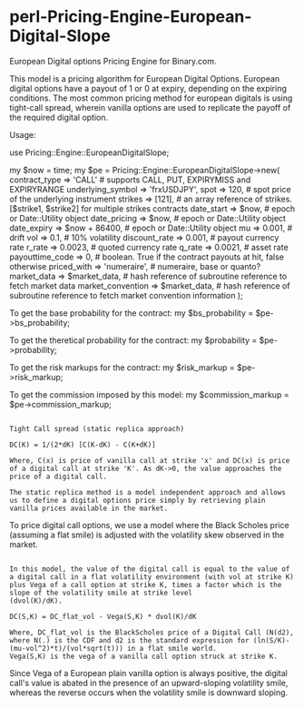 # perl-Pricing-Engine-European-Digital-Slope
European Digital options Pricing Engine for Binary.com.

This model is a pricing algorithm for European Digital Options. European digital options have a payout of 1 or 0 at expiry, depending on the expiring conditions. The most common pricing method for european digitals is using tight-call spread, wherein vanilla options are used to replicate the payoff of the required digital option.

Usage:

  use Pricing::Engine::EuropeanDigitalSlope;

  my $now = time;
  my $pe = Pricing::Engine::EuropeanDigitalSlope->new(
      contract_type => 'CALL' # supports CALL, PUT, EXPIRYMISS and EXPIRYRANGE
      underlying_symbol => 'frxUSDJPY',
      spot => 120, # spot price of the underlying instrument
      strikes => [121], # an array reference of strikes. [$strike1, $strike2] for multiple strikes contracts
      date_start => $now, # epoch or Date::Utility object
      date_pricing => $now, # epoch or Date::Utility object
      date_expiry => $now + 86400, # epoch or Date::Utility object
      mu => 0.001, # drift
      vol => 0.1, # 10% volatility
      discount_rate => 0.001, # payout currency rate
      r_rate => 0.0023, # quoted currency rate
      q_rate => 0.0021, # asset rate
      payouttime_code => 0, # boolean. True if the contract payouts at hit, false otherwise
      priced_with => 'numeraire', # numeraire, base or quanto?
      market_data => $market_data, # hash reference of subroutine reference to fetch market data
      market_convention => $market_data, # hash reference of subroutine reference to fetch market convention information
  );

  To get the base probability for the contract:
  my $bs_probability = $pe->bs_probability;

  To get the theretical probability for the contract:
  my $probability = $pe->probability;

  To get the risk markups for the contract:
  my $risk_markup = $pe->risk_markup;

  To get the commission imposed by this model:
  my $commission_markup = $pe->commission_markup;

~~~~

Tight Call spread (static replica approach)

DC(K) = 1/(2*dK) [C(K-dK) - C(K+dK)]

Where, C(x) is price of vanilla call at strike 'x' and DC(x) is price of a digital call at strike 'K'. As dK->0, the value approaches the price of a digital call.

The static replica method is a model independent approach and allows us to define a digital options price simply by retrieving plain vanilla prices available in the market.

~~~~

To price digital call options, we use a model where the Black Scholes price (assuming a flat smile) is adjusted with the volatility skew observed in the market.

~~~~

In this model, the value of the digital call is equal to the value of a digital call in a flat volatility environment (with vol at strike K) plus Vega of a call option at strike K, times a factor which is the slope of the volatility smile at strike level
(dvol(K)/dK).

DC(S,K) = DC_flat_vol - Vega(S,K) * dvol(K)/dK

Where, DC_flat_vol is the BlackScholes price of a Digital Call (N(d2), where N(.) is the CDF and d2 is the standard expression for (ln(S/K)-(mu-vol^2)*t)/(vol*sqrt(t))) in a flat smile world.
Vega(S,K) is the vega of a vanilla call option struck at strike K.
~~~~

Since Vega of a European plain vanilla option is always positive, the digital call's value is abated in the presence of an upward-sloping volatility smile, whereas the reverse occurs when the volatility smile is downward sloping.

